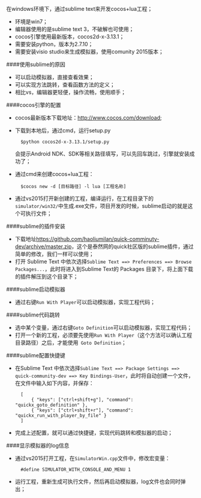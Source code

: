 在windows环境下，通过sublime text来开发cocos+lua工程；    

* 环境是win7；
* 编辑器使用的是sublime text 3，不破解也可使用；
* cocos引擎使用最新版本，cocos2d-x-3.13.1；
* 需要安装python，版本为2.7.10；
* 需要安装visio studio来生成模拟器，使用comunity 2015版本；

####使用sublime的原因
* 可以启动模拟器，直接查看效果；
* 可以实现方法跳转，查看函数方法的定义；
* 相比vs，编辑器更轻便，操作流畅，使用顺手；

####cocos引擎的配置
* cocos最新版本下载地址：<http://www.cocos.com/download>;
* 下载到本地后，通过cmd，运行setup.py

		$python cocos2d-x-3.13.1/setup.py
		
	会提示Android NDK、SDK等相关路径填写，可以先回车跳过，引擎就安装成功了；
* 通过cmd来创建cocos+lua工程：

		$cocos new -d [目标路径] -l lua [工程名称]
		
* 通过vs2015打开新创建的工程，编译运行，在工程目录下的`simulator/win32/`中生成.exe文件，项目开发的时候，sublime启动的就是这个可执行文件；

####sublime的插件安装
* 下载地址<https://github.com/haoliumilan/quick-comminuty-dev/archive/master.zip>，这个是泰然网的quick社区版的sublime插件，通过简单的修改，我们一样可以使用；
* 打开 Sublime Text 中依次选择`Sublime Text ==> Preferences ==> Browse Packages...`，此时将进入到Sublime Text的 Packages 目录下，将上面下载的插件解压到这个目录下；

####sublime启动模拟器
* 通过右键`Run With Player`可以启动模拟器，实现工程代码；

####sublime代码跳转
* 选中某个变量，通过右键`Goto Definition`可以启动模拟器，实现工程代码；
* 打开一个新的工程，必须要先使用`Run With Player`（这个方法可以确认工程目录路径）之后，才能使用` Goto Definition`；

####sublime配置快捷键
* 在Sublime Text 中依次选择`Sublime Text ==> Package Settings ==> quick-community-dev ==> Key Bindings-User`，此时将自动创建一个文件，在文件中输入如下内容，并保存：

		[
		    { "keys": ["ctrl+shift+g"], "command": "quickx_goto_definition" },
		    { "keys": ["ctrl+shift+r"], "command": "quickx_run_with_player_by_file" }
		]
* 完成上述配置，就可以通过快捷键，实现代码跳转和模拟器的启动；

####显示模拟器的log信息
* 通过vs2015打开工程，在`SimulatorWin.cpp`文件中，修改宏变量：

		#define SIMULATOR_WITH_CONSOLE_AND_MENU 1
		
* 运行工程，重新生成可执行文件，然后再启动模拟器，log文件也会同时弹出；






	
	